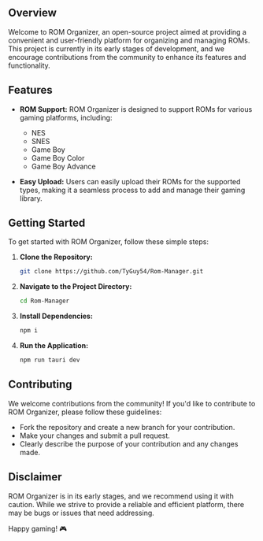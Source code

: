## Overview

Welcome to ROM Organizer, an open-source project aimed at providing a convenient and user-friendly platform for organizing and managing ROMs. This project is currently in its early stages of development, and we encourage contributions from the community to enhance its features and functionality.

## Features

- **ROM Support:** ROM Organizer is designed to support ROMs for various gaming platforms, including:
  - NES
  - SNES
  - Game Boy
  - Game Boy Color
  - Game Boy Advance

- **Easy Upload:** Users can easily upload their ROMs for the supported types, making it a seamless process to add and manage their gaming library.

## Getting Started

To get started with ROM Organizer, follow these simple steps:

1. **Clone the Repository:**
   ```bash
   git clone https://github.com/TyGuy54/Rom-Manager.git

2. **Navigate to the Project Directory:**
   ```bash
   cd Rom-Manager

3. **Install Dependencies:**
   ```bash
   npm i 

4. **Run the Application:**
   ```bash
   npm run tauri dev    


## Contributing

We welcome contributions from the community! If you'd like to contribute to ROM Organizer, please follow these guidelines:

 - Fork the repository and create a new branch for your contribution.
 - Make your changes and submit a pull request.
 - Clearly describe the purpose of your contribution and any changes made.

## Disclaimer
ROM Organizer is in its early stages, and we recommend using it with caution. While we strive to provide a reliable and efficient platform, there may be bugs or issues that need addressing.

Happy gaming! 🎮